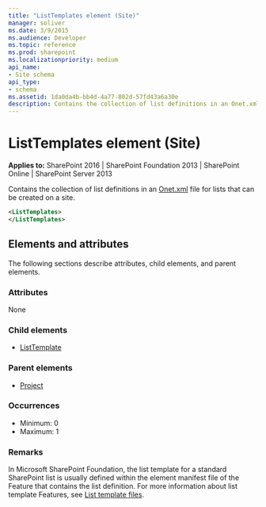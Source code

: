 ```yaml
---
title: "ListTemplates element (Site)"
manager: soliver
ms.date: 3/9/2015
ms.audience: Developer
ms.topic: reference
ms.prod: sharepoint
ms.localizationpriority: medium
api_name:
- Site schema
api_type:
- schema
ms.assetid: 1da0da4b-bb4d-4a77-802d-57fd43a6a30e
description: Contains the collection of list definitions in an Onet.xml file for lists that can be created on a site. 
---
```


# ListTemplates element (Site)

**Applies to:** SharePoint 2016 | SharePoint Foundation 2013 | SharePoint Online | SharePoint Server 2013
  
Contains the collection of list definitions in an [Onet.xml](https://msdn.microsoft.com/library/b99d6657-d9ae-4135-a43c-c58cdfcdc6c1%28Office.15%29.aspx) file for lists that can be created on a site. 
  
```XML
<ListTemplates>
</ListTemplates>
```

## Elements and attributes

The following sections describe attributes, child elements, and parent elements.

### Attributes

None
   
### Child elements

- [ListTemplate](listtemplate-element-site.md)
   
### Parent elements

- [Project](project-element-site.md)
   
### Occurrences

- Minimum: 0
- Maximum: 1
   
### Remarks

In Microsoft SharePoint Foundation, the list template for a standard SharePoint list is usually defined within the element manifest file of the Feature that contains the list definition. For more information about list template Features, see [List template files](list-template-files.md).
  

